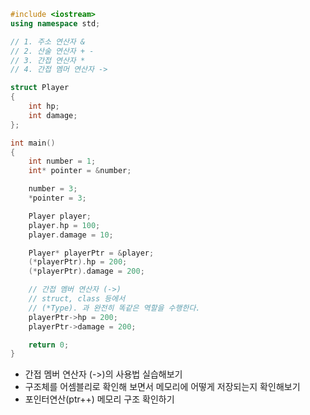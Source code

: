 ```cpp
#include <iostream>
using namespace std;

// 1. 주소 연산자 &
// 2. 산술 연산자 + -
// 3. 간접 연산자 * 
// 4. 간접 멤머 연산자 ->

struct Player
{
	int hp;
	int damage;
};

int main()
{
	int number = 1;
	int* pointer = &number;

	number = 3;
	*pointer = 3;

	Player player;
	player.hp = 100;
	player.damage = 10;

	Player* playerPtr = &player;
	(*playerPtr).hp = 200;
	(*playerPtr).damage = 200;

	// 간접 멤버 연산자 (->)
	// struct, class 등에서
	// (*Type). 과 완전히 똑같은 역할을 수행한다.
	playerPtr->hp = 200;
	playerPtr->damage = 200;

	return 0;
}
```
- 간접 멤버 연산자 (->)의 사용법 실습해보기
- 구조체를 어셈블리로 확인해 보면서 메모리에 어떻게 저장되는지 확인해보기
- 포인터연산(ptr++) 메모리 구조 확인하기